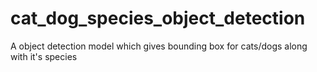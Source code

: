 # cat_dog_species_object_detection
A object detection model which gives bounding box for cats/dogs along with it's species
